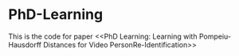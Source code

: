 # PhD-Learning
This is the code for paper &lt;&lt;PhD Learning: Learning with Pompeiu-Hausdorff Distances for Video PersonRe-Identification>>
